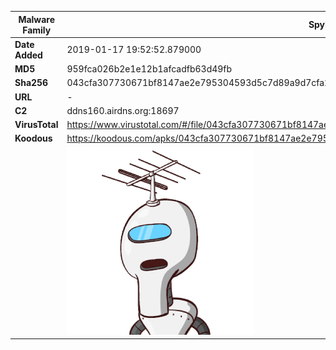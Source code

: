 | Malware Family | SpyNote                                                      |
| -------------- | ------------------------------------------------------------ |
| **Date Added** | 2019-01-17 19:52:52.879000                                                   |
| **MD5**        | 959fca026b2e1e12b1afcadfb63d49fb                             |
| **Sha256**     | 043cfa307730671bf8147ae2e795304593d5c7d89a9d7cfa20dcbcdc5cf855fc |
| **URL**        | -                                                            |
| **C2**         | ddns160.airdns.org:18697 |
| **VirusTotal** | https://www.virustotal.com/#/file/043cfa307730671bf8147ae2e795304593d5c7d89a9d7cfa20dcbcdc5cf855fc/detection |
| **Koodous**    | https://koodous.com/apks/043cfa307730671bf8147ae2e795304593d5c7d89a9d7cfa20dcbcdc5cf855fc |
|                | ![](../assets/043cfa307730671bf8147ae2e795304593d5c7d89a9d7cfa20dcbcdc5cf855fc.png) |
